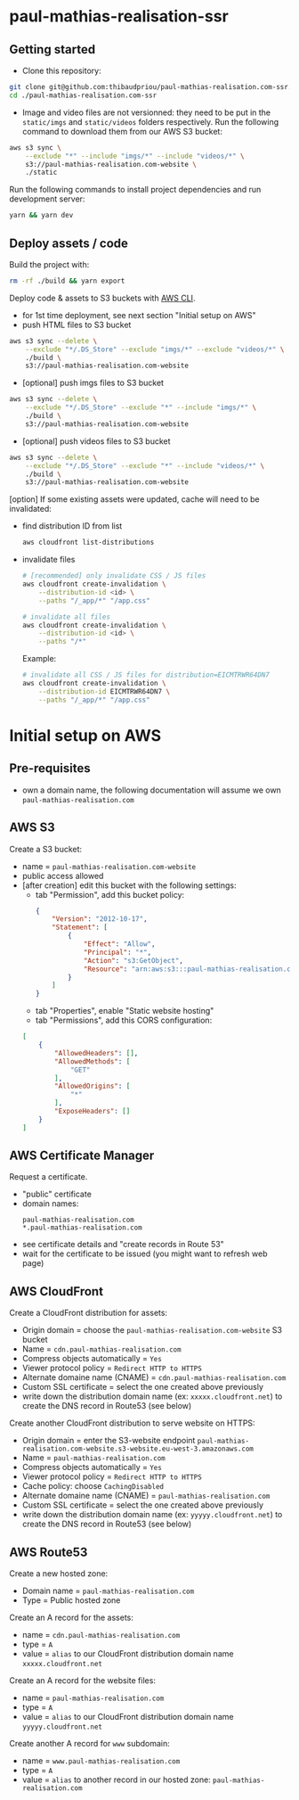 # paul-mathias-realisation-ssr

## Getting started

- Clone this repository:
```sh
git clone git@github.com:thibaudpriou/paul-mathias-realisation.com-ssr.git
cd ./paul-mathias-realisation.com-ssr
```
- Image and video files are not versionned: they need to be put in the `static/imgs` and `static/videos` folders respectively. Run the following command to download them from our AWS S3 bucket:
```sh
aws s3 sync \
    --exclude "*" --include "imgs/*" --include "videos/*" \
    s3://paul-mathias-realisation.com-website \
    ./static
```

Run the following commands to install project dependencies and run development server:
```sh
yarn && yarn dev
```

## Deploy assets / code
Build the project with:
```sh
rm -rf ./build && yarn export
```

Deploy code & assets to S3 buckets with [AWS CLI](https://docs.aws.amazon.com/cli/latest/userguide/cli-chap-getting-started.html). 
- for 1st time deployment, see next section "Initial setup on AWS"
- push HTML files to S3 bucket
```sh
aws s3 sync --delete \
    --exclude "*/.DS_Store" --exclude "imgs/*" --exclude "videos/*" \
    ./build \
    s3://paul-mathias-realisation.com-website
```
- [optional] push imgs files to S3 bucket
```sh
aws s3 sync --delete \
    --exclude "*/.DS_Store" --exclude "*" --include "imgs/*" \
    ./build \
    s3://paul-mathias-realisation.com-website
```
- [optional] push videos files to S3 bucket
```sh
aws s3 sync --delete \
    --exclude "*/.DS_Store" --exclude "*" --include "videos/*" \
    ./build \
    s3://paul-mathias-realisation.com-website
```

[option] If some existing assets were updated, cache will need to be invalidated:
- find distribution ID from list
    ```sh
    aws cloudfront list-distributions
    ```
- invalidate files
    ```sh
    # [recommended] only invalidate CSS / JS files
    aws cloudfront create-invalidation \
        --distribution-id <id> \
        --paths "/_app/*" "/app.css"
    ```
    ```sh
    # invalidate all files
    aws cloudfront create-invalidation \
        --distribution-id <id> \
        --paths "/*"
    ```
    Example:
    ```sh
    # invalidate all CSS / JS files for distribution=EICMTRWR64DN7
    aws cloudfront create-invalidation \
        --distribution-id EICMTRWR64DN7 \
        --paths "/_app/*" "/app.css"
    ```


# Initial setup on AWS

## Pre-requisites
- own a domain name, the following documentation will assume we own `paul-mathias-realisation.com`

## AWS S3

Create a S3 bucket:

- name = `paul-mathias-realisation.com-website`
- public access allowed
- [after creation] edit this bucket with the following settings:
    - tab "Permission", add this bucket policy:
        ```json
        {
            "Version": "2012-10-17",
            "Statement": [
                {
                    "Effect": "Allow",
                    "Principal": "*",
                    "Action": "s3:GetObject",
                    "Resource": "arn:aws:s3:::paul-mathias-realisation.com-website/*"
                }
            ]
        }
        ```
    - tab "Properties", enable "Static website hosting"
    - tab "Permissions", add this CORS configuration:
    ```json
    [
        {
            "AllowedHeaders": [],
            "AllowedMethods": [
                "GET"
            ],
            "AllowedOrigins": [
                "*"
            ],
            "ExposeHeaders": []
        }
    ]
    ```

## AWS Certificate Manager

Request a certificate.
- "public" certificate
- domain names:
    ```
    paul-mathias-realisation.com
    *.paul-mathias-realisation.com
    ```
- see certificate details and "create records in Route 53"
- wait for the certificate to be issued (you might want to refresh web page)

## AWS CloudFront

Create a CloudFront distribution for assets:
- Origin domain = choose the `paul-mathias-realisation.com-website` S3 bucket
- Name = `cdn.paul-mathias-realisation.com`
- Compress objects automatically = `Yes`
- Viewer protocol policy = `Redirect HTTP to HTTPS`
- Alternate domaine name (CNAME) = `cdn.paul-mathias-realisation.com`
- Custom SSL certificate = select the one created above previously
- write down the distribution domain name (ex: `xxxxx.cloudfront.net`) to create the DNS record in Route53 (see below)

Create another CloudFront distribution to serve website on HTTPS:
- Origin domain = enter the S3-website endpoint `paul-mathias-realisation.com-website.s3-website.eu-west-3.amazonaws.com`
- Name = `paul-mathias-realisation.com`
- Compress objects automatically = `Yes`
- Viewer protocol policy = `Redirect HTTP to HTTPS`
- Cache policy: choose `CachingDisabled`
- Alternate domaine name (CNAME) = `paul-mathias-realisation.com`
- Custom SSL certificate = select the one created above previously
- write down the distribution domain name (ex: `yyyyy.cloudfront.net`) to create the DNS record in Route53 (see below)


## AWS Route53

Create a new hosted zone:
- Domain name = `paul-mathias-realisation.com`
- Type = Public hosted zone

Create an A record for the assets:
- name = `cdn.paul-mathias-realisation.com`
- type = `A`
- value = `alias` to our CloudFront distribution domain name `xxxxx.cloudfront.net`

Create an A record for the website files:
- name = `paul-mathias-realisation.com`
- type = `A`
- value = `alias` to our CloudFront distribution domain name `yyyyy.cloudfront.net`

Create another A record for `www` subdomain:
- name = `www.paul-mathias-realisation.com`
- type = `A`
- value = `alias` to another record in our hosted zone: `paul-mathias-realisation.com`
